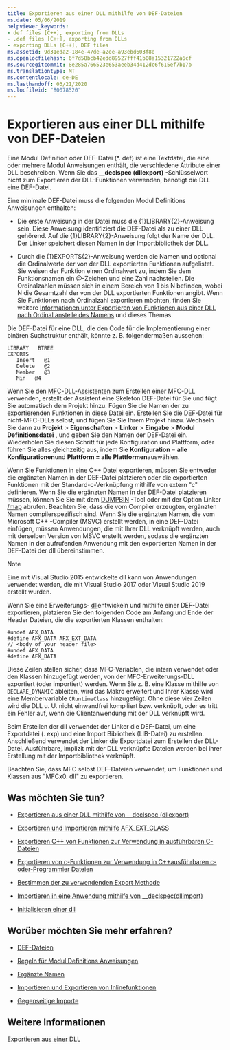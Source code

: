 ```yaml
---
title: Exportieren aus einer DLL mithilfe von DEF-Dateien
ms.date: 05/06/2019
helpviewer_keywords:
- def files [C++], exporting from DLLs
- .def files [C++], exporting from DLLs
- exporting DLLs [C++], DEF files
ms.assetid: 9d31eda2-184e-47de-a2ee-a93ebd603f8e
ms.openlocfilehash: 6f7d58bcb42edd89527fff41b08a15321722a6cf
ms.sourcegitcommit: 8e285a766523e653aeeb34d412dc6f615ef7b17b
ms.translationtype: MT
ms.contentlocale: de-DE
ms.lasthandoff: 03/21/2020
ms.locfileid: "80078520"
---
```

# <a name="exporting-from-a-dll-using-def-files"></a>Exportieren aus einer DLL mithilfe von DEF-Dateien

Eine Modul Definition oder DEF-Datei (*. def) ist eine Textdatei, die eine oder mehrere Modul Anweisungen enthält, die verschiedene Attribute einer DLL beschreiben. Wenn Sie das **__declspec (dllexport)** -Schlüsselwort nicht zum Exportieren der DLL-Funktionen verwenden, benötigt die DLL eine DEF-Datei.

Eine minimale DEF-Datei muss die folgenden Modul Definitions Anweisungen enthalten:

- Die erste Anweisung in der Datei muss die {1}LIBRARY{2}-Anweisung sein. Diese Anweisung identifiziert die DEF-Datei als zu einer DLL gehörend. Auf die {1}LIBRARY{2}-Anweisung folgt der Name der DLL. Der Linker speichert diesen Namen in der Importbibliothek der DLL.

- Durch die {1}EXPORTS{2}-Anweisung werden die Namen und optional die Ordinalwerte der von der DLL exportierten Funktionen aufgelistet. Sie weisen der Funktion einen Ordinalwert zu, indem Sie dem Funktionsnamen ein @-Zeichen und eine Zahl nachstellen. Die Ordinalzahlen müssen sich in einem Bereich von 1 bis N befinden, wobei N die Gesamtzahl der von der DLL exportierten Funktionen angibt. Wenn Sie Funktionen nach Ordinalzahl exportieren möchten, finden Sie weitere [Informationen unter Exportieren von Funktionen aus einer DLL nach Ordinal anstelle des Namens](exporting-functions-from-a-dll-by-ordinal-rather-than-by-name.md) und dieses Themas.

Die DEF-Datei für eine DLL, die den Code für die Implementierung einer binären Suchstruktur enthält, könnte z. B. folgendermaßen aussehen:

```
LIBRARY   BTREE
EXPORTS
   Insert   @1
   Delete   @2
   Member   @3
   Min   @4
```

Wenn Sie den [MFC-DLL-Assistenten](../mfc/reference/mfc-dll-wizard.md) zum Erstellen einer MFC-DLL verwenden, erstellt der Assistent eine Skeleton DEF-Datei für Sie und fügt Sie automatisch dem Projekt hinzu. Fügen Sie die Namen der zu exportierenden Funktionen in diese Datei ein. Erstellen Sie die DEF-Datei für nicht-MFC-DLLs selbst, und fügen Sie Sie Ihrem Projekt hinzu. Wechseln Sie dann zu **Projekt** > **Eigenschaften** > **Linker** > **Eingabe** > **Modul Definitionsdatei** , und geben Sie den Namen der DEF-Datei ein. Wiederholen Sie diesen Schritt für jede Konfiguration und Plattform, oder führen Sie alles gleichzeitig aus, indem Sie **Konfiguration = alle Konfigurationen**und **Plattform = alle Plattformen**auswählen.

Wenn Sie Funktionen in eine C++ Datei exportieren, müssen Sie entweder die ergänzten Namen in der DEF-Datei platzieren oder die exportierten Funktionen mit der Standard-c-Verknüpfung mithilfe von extern "c" definieren. Wenn Sie die ergänzten Namen in der DEF-Datei platzieren müssen, können Sie Sie mit dem [DUMPBIN](../build/reference/dumpbin-reference.md) -Tool oder mit der Option Linker [/map](../build/reference/map-generate-mapfile.md) abrufen. Beachten Sie, dass die vom Compiler erzeugten, ergänzten Namen compilerspezifisch sind. Wenn Sie die ergänzten Namen, die vom Microsoft C++ -Compiler (MSVC) erstellt werden, in eine DEF-Datei einfügen, müssen Anwendungen, die mit Ihrer DLL verknüpft werden, auch mit derselben Version von MSVC erstellt werden, sodass die ergänzten Namen in der aufrufenden Anwendung mit den exportierten Namen in der DEF-Datei der dll übereinstimmen.

> [!NOTE]
> Eine mit Visual Studio 2015 entwickelte dll kann von Anwendungen verwendet werden, die mit Visual Studio 2017 oder Visual Studio 2019 erstellt wurden.

Wenn Sie eine Erweiterungs- [dll](../build/extension-dlls-overview.md)entwickeln und mithilfe einer DEF-Datei exportieren, platzieren Sie den folgenden Code am Anfang und Ende der Header Dateien, die die exportierten Klassen enthalten:

```
#undef AFX_DATA
#define AFX_DATA AFX_EXT_DATA
// <body of your header file>
#undef AFX_DATA
#define AFX_DATA
```

Diese Zeilen stellen sicher, dass MFC-Variablen, die intern verwendet oder den Klassen hinzugefügt werden, von der MFC-Erweiterungs-DLL exportiert (oder importiert) werden. Wenn Sie z. B. eine Klasse mithilfe von `DECLARE_DYNAMIC` ableiten, wird das Makro erweitert und Ihrer Klasse wird eine Membervariable `CRuntimeClass` hinzugefügt. Ohne diese vier Zeilen wird die DLL u. U. nicht einwandfrei kompiliert bzw. verknüpft, oder es tritt ein Fehler auf, wenn die Clientanwendung mit der DLL verknüpft wird.

Beim Erstellen der dll verwendet der Linker die DEF-Datei, um eine Exportdatei (. exp) und eine Import Bibliothek (LIB-Datei) zu erstellen. Anschließend verwendet der Linker die Exportdatei zum Erstellen der DLL-Datei. Ausführbare, implizit mit der DLL verknüpfte Dateien werden bei ihrer Erstellung mit der Importbibliothek verknüpft.

Beachten Sie, dass MFC selbst DEF-Dateien verwendet, um Funktionen und Klassen aus "MFCx0. dll" zu exportieren.

## <a name="what-do-you-want-to-do"></a>Was möchten Sie tun?

- [Exportieren aus einer DLL mithilfe von __declspec (dllexport)](exporting-from-a-dll-using-declspec-dllexport.md)

- [Exportieren und Importieren mithilfe AFX_EXT_CLASS](exporting-and-importing-using-afx-ext-class.md)

- [Exportieren C++ von Funktionen zur Verwendung in ausführbaren C-Dateien](exporting-cpp-functions-for-use-in-c-language-executables.md)

- [Exportieren von c-Funktionen zur Verwendung in C++ausführbaren c-oder-Programmier Dateien](exporting-c-functions-for-use-in-c-or-cpp-language-executables.md)

- [Bestimmen der zu verwendenden Export Methode](determining-which-exporting-method-to-use.md)

- [Importieren in eine Anwendung mithilfe von __declspec(dllimport)](importing-into-an-application-using-declspec-dllimport.md)

- [Initialisieren einer dll](run-time-library-behavior.md#initializing-a-dll)

## <a name="what-do-you-want-to-know-more-about"></a>Worüber möchten Sie mehr erfahren?

- [DEF-Dateien](reference/module-definition-dot-def-files.md)

- [Regeln für Modul Definitions Anweisungen](reference/rules-for-module-definition-statements.md)

- [Ergänzte Namen](reference/decorated-names.md)

- [Importieren und Exportieren von Inlinefunktionen](importing-and-exporting-inline-functions.md)

- [Gegenseitige Importe](mutual-imports.md)

## <a name="see-also"></a>Weitere Informationen

[Exportieren aus einer DLL](exporting-from-a-dll.md)
